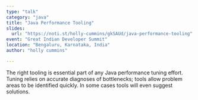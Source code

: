 ```yaml
---
type: "talk"
category: "java"
title: "Java Performance Tooling"
slides:
  url: "https://noti.st/holly-cummins/gkSAUd/java-performance-tooling"
event: "Great Indian Developer Summit"
location: "Bengaluru, Karnataka, India"
author: "holly cummins"

---
```

The right tooling is essential part of any Java performance tuning effort. Tuning relies on accurate diagnoses of bottlenecks; tools allow problem areas to be identified quickly. In some cases tools will even suggest solutions.
